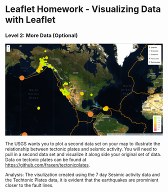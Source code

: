 # Leaflet Homework - Visualizing Data with Leaflet

### Level 2: More Data (Optional)

![5-Advanced](Images/5-Advanced.png)

The USGS wants you to plot a second data set on your map to illustrate the relationship between tectonic plates and seismic activity. You will need to pull in a second data set and visualize it along side your original set of data. Data on tectonic plates can be found at <https://github.com/fraxen/tectonicplates>.


Analysis: The visulization created using the 7 day Sesimic activity data and the Techtonic Plates data, it is evident that the earthquakes are prominient closer to the fault lines.
